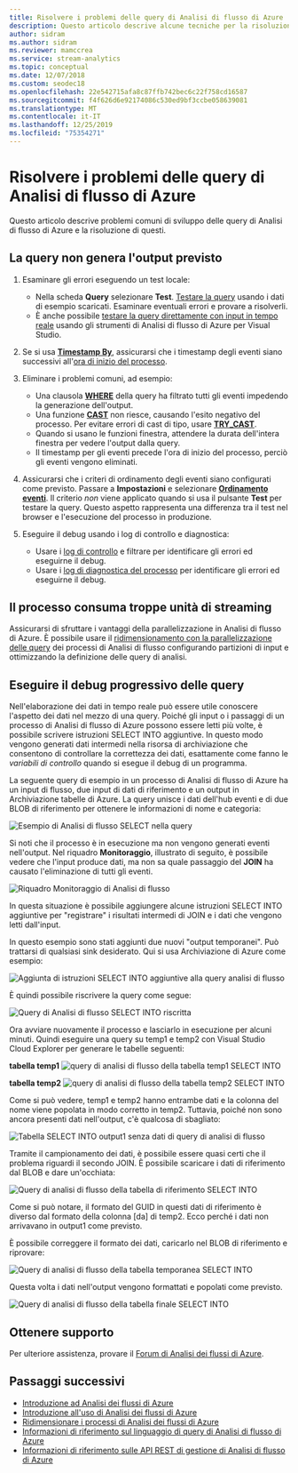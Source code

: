 ```yaml
---
title: Risolvere i problemi delle query di Analisi di flusso di Azure
description: Questo articolo descrive alcune tecniche per la risoluzione dei problemi delle query nei processi di Analisi di flusso di Azure.
author: sidram
ms.author: sidram
ms.reviewer: mamccrea
ms.service: stream-analytics
ms.topic: conceptual
ms.date: 12/07/2018
ms.custom: seodec18
ms.openlocfilehash: 22e542715afa8c87ffb742bec6c22f758cd16587
ms.sourcegitcommit: f4f626d6e92174086c530ed9bf3ccbe058639081
ms.translationtype: MT
ms.contentlocale: it-IT
ms.lasthandoff: 12/25/2019
ms.locfileid: "75354271"
---
```

# <a name="troubleshoot-azure-stream-analytics-queries"></a>Risolvere i problemi delle query di Analisi di flusso di Azure

Questo articolo descrive problemi comuni di sviluppo delle query di Analisi di flusso di Azure e la risoluzione di questi.

## <a name="query-is-not-producing-expected-output"></a>La query non genera l'output previsto 
1.  Esaminare gli errori eseguendo un test locale:
    - Nella scheda **Query** selezionare **Test**. [Testare la query](stream-analytics-test-query.md) usando i dati di esempio scaricati. Esaminare eventuali errori e provare a risolverli.   
    - È anche possibile [testare la query direttamente con input in tempo reale](stream-analytics-live-data-local-testing.md) usando gli strumenti di Analisi di flusso di Azure per Visual Studio.

2.  Se si usa [**Timestamp By**](https://docs.microsoft.com/stream-analytics-query/timestamp-by-azure-stream-analytics), assicurarsi che i timestamp degli eventi siano successivi all'[ora di inizio del processo](stream-analytics-out-of-order-and-late-events.md).

3.  Eliminare i problemi comuni, ad esempio:
    - Una clausola [**WHERE**](https://docs.microsoft.com/stream-analytics-query/where-azure-stream-analytics) della query ha filtrato tutti gli eventi impedendo la generazione dell'output.
    - Una funzione [**CAST**](https://docs.microsoft.com/stream-analytics-query/cast-azure-stream-analytics) non riesce, causando l'esito negativo del processo. Per evitare errori di cast di tipo, usare [**TRY_CAST**](https://docs.microsoft.com/stream-analytics-query/try-cast-azure-stream-analytics).
    - Quando si usano le funzioni finestra, attendere la durata dell'intera finestra per vedere l'output dalla query.
    - Il timestamp per gli eventi precede l'ora di inizio del processo, perciò gli eventi vengono eliminati.

4.  Assicurarsi che i criteri di ordinamento degli eventi siano configurati come previsto. Passare a **Impostazioni** e selezionare [**Ordinamento eventi**](stream-analytics-out-of-order-and-late-events.md). Il criterio *non* viene applicato quando si usa il pulsante **Test** per testare la query. Questo aspetto rappresenta una differenza tra il test nel browser e l'esecuzione del processo in produzione. 

5. Eseguire il debug usando i log di controllo e diagnostica:
    - Usare i [log di controllo](../azure-resource-manager/resource-group-audit.md) e filtrare per identificare gli errori ed eseguirne il debug.
    - Usare i [log di diagnostica del processo](stream-analytics-job-diagnostic-logs.md) per identificare gli errori ed eseguirne il debug.

## <a name="job-is-consuming-too-many-streaming-units"></a>Il processo consuma troppe unità di streaming
Assicurarsi di sfruttare i vantaggi della parallelizzazione in Analisi di flusso di Azure. È possibile usare il [ridimensionamento con la parallelizzazione delle query](stream-analytics-parallelization.md) dei processi di Analisi di flusso configurando partizioni di input e ottimizzando la definizione delle query di analisi.

## <a name="debug-queries-progressively"></a>Eseguire il debug progressivo delle query

Nell'elaborazione dei dati in tempo reale può essere utile conoscere l'aspetto dei dati nel mezzo di una query. Poiché gli input o i passaggi di un processo di Analisi di flusso di Azure possono essere letti più volte, è possibile scrivere istruzioni SELECT INTO aggiuntive. In questo modo vengono generati dati intermedi nella risorsa di archiviazione che consentono di controllare la correttezza dei dati, esattamente come fanno le *variabili di controllo* quando si esegue il debug di un programma.

La seguente query di esempio in un processo di Analisi di flusso di Azure ha un input di flusso, due input di dati di riferimento e un output in Archiviazione tabelle di Azure. La query unisce i dati dell'hub eventi e di due BLOB di riferimento per ottenere le informazioni di nome e categoria:

![Esempio di Analisi di flusso SELECT nella query](./media/stream-analytics-select-into/stream-analytics-select-into-query1.png)

Si noti che il processo è in esecuzione ma non vengono generati eventi nell'output. Nel riquadro **Monitoraggio**, illustrato di seguito, è possibile vedere che l'input produce dati, ma non sa quale passaggio del **JOIN** ha causato l'eliminazione di tutti gli eventi.

![Riquadro Monitoraggio di Analisi di flusso](./media/stream-analytics-select-into/stream-analytics-select-into-monitor.png)
 
In questa situazione è possibile aggiungere alcune istruzioni SELECT INTO aggiuntive per "registrare" i risultati intermedi di JOIN e i dati che vengono letti dall'input.

In questo esempio sono stati aggiunti due nuovi "output temporanei". Può trattarsi di qualsiasi sink desiderato. Qui si usa Archiviazione di Azure come esempio:

![Aggiunta di istruzioni SELECT INTO aggiuntive alla query analisi di flusso](./media/stream-analytics-select-into/stream-analytics-select-into-outputs.png)

È quindi possibile riscrivere la query come segue:

![Query di Analisi di flusso SELECT INTO riscritta](./media/stream-analytics-select-into/stream-analytics-select-into-query2.png)

Ora avviare nuovamente il processo e lasciarlo in esecuzione per alcuni minuti. Quindi eseguire una query su temp1 e temp2 con Visual Studio Cloud Explorer per generare le tabelle seguenti:

**tabella temp1**
![query di analisi di flusso della tabella temp1 SELECT INTO](./media/stream-analytics-select-into/stream-analytics-select-into-temp-table-1.png)

**tabella temp2**
![query di analisi di flusso della tabella temp2 SELECT INTO](./media/stream-analytics-select-into/stream-analytics-select-into-temp-table-2.png)

Come si può vedere, temp1 e temp2 hanno entrambe dati e la colonna del nome viene popolata in modo corretto in temp2. Tuttavia, poiché non sono ancora presenti dati nell'output, c'è qualcosa di sbagliato:

![Tabella SELECT INTO output1 senza dati di query di analisi di flusso](./media/stream-analytics-select-into/stream-analytics-select-into-out-table-1.png)

Tramite il campionamento dei dati, è possibile essere quasi certi che il problema riguardi il secondo JOIN. È possibile scaricare i dati di riferimento dal BLOB e dare un'occhiata:

![Query di analisi di flusso della tabella di riferimento SELECT INTO](./media/stream-analytics-select-into/stream-analytics-select-into-ref-table-1.png)

Come si può notare, il formato del GUID in questi dati di riferimento è diverso dal formato della colonna [da] di temp2. Ecco perché i dati non arrivavano in output1 come previsto.

È possibile correggere il formato dei dati, caricarlo nel BLOB di riferimento e riprovare:

![Query di analisi di flusso della tabella temporanea SELECT INTO](./media/stream-analytics-select-into/stream-analytics-select-into-ref-table-2.png)

Questa volta i dati nell'output vengono formattati e popolati come previsto.

![Query di analisi di flusso della tabella finale SELECT INTO](./media/stream-analytics-select-into/stream-analytics-select-into-final-table.png)

## <a name="get-help"></a>Ottenere supporto

Per ulteriore assistenza, provare il [Forum di Analisi dei flussi di Azure](https://social.msdn.microsoft.com/Forums/azure/home?forum=AzureStreamAnalytics).

## <a name="next-steps"></a>Passaggi successivi

* [Introduzione ad Analisi dei flussi di Azure](stream-analytics-introduction.md)
* [Introduzione all'uso di Analisi dei flussi di Azure](stream-analytics-real-time-fraud-detection.md)
* [Ridimensionare i processi di Analisi dei flussi di Azure](stream-analytics-scale-jobs.md)
* [Informazioni di riferimento sul linguaggio di query di Analisi di flusso di Azure](https://docs.microsoft.com/stream-analytics-query/stream-analytics-query-language-reference)
* [Informazioni di riferimento sulle API REST di gestione di Analisi di flusso di Azure](https://msdn.microsoft.com/library/azure/dn835031.aspx)

